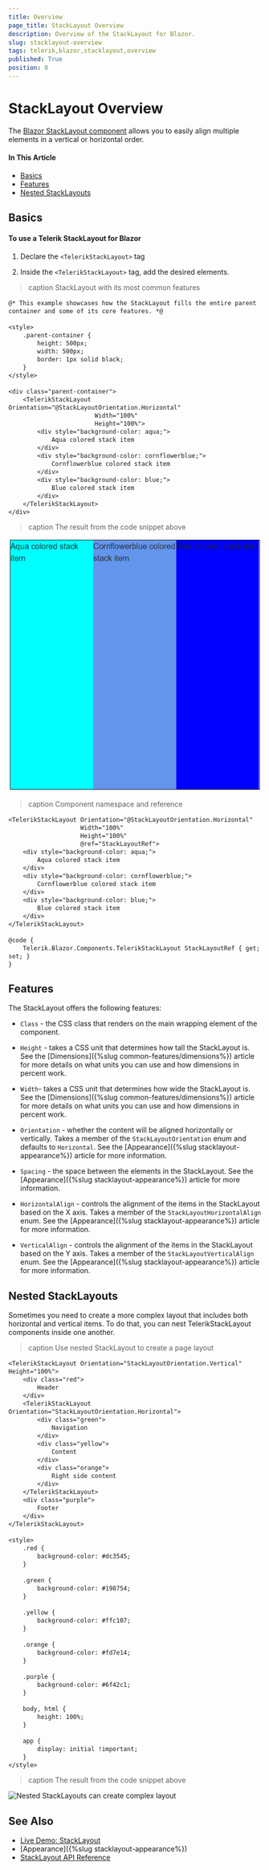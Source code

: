 ```yaml
---
title: Overview
page_title: StackLayout Overview
description: Overview of the StackLayout for Blazor.
slug: stacklayout-overview
tags: telerik,blazor,stacklayout,overview
published: True
position: 0
---
```


# StackLayout Overview

The <a href="https://www.telerik.com/blazor-ui/stacklayout" target="_blank">Blazor StackLayout component</a> allows you to easily align multiple elements in a vertical or horizontal order. 

#### In This Article


* [Basics](#basics)
* [Features](#features)
* [Nested StackLayouts](#nested-stacklayouts)

## Basics

#### To use a Telerik StackLayout for Blazor

1. Declare the `<TelerikStackLayout>` tag 

1. Inside the `<TelerikStackLayout>` tag, add the desired elements.

>caption StackLayout with its most common features

````CSHTML
@* This example showcases how the StackLayout fills the entire parent container and some of its core features. *@

<style>
    .parent-container {
        height: 500px;
        width: 500px;
        border: 1px solid black;
    }
</style>

<div class="parent-container">
    <TelerikStackLayout Orientation="@StackLayoutOrientation.Horizontal" 
                        Width="100%" 
                        Height="100%">
        <div style="background-color: aqua;">
            Aqua colored stack item
        </div>
        <div style="background-color: cornflowerblue;">
            Cornflowerblue colored stack item
        </div>
        <div style="background-color: blue;">
            Blue colored stack item
        </div>
    </TelerikStackLayout>
</div>
````

>caption The result from the code snippet above

![overview of the StackLayout functionality](images/stacklayout-overview-basic-example.png)


>caption Component namespace and reference

````CSHTML
<TelerikStackLayout Orientation="@StackLayoutOrientation.Horizontal"
                    Width="100%"
                    Height="100%"
                    @ref="StackLayoutRef">
    <div style="background-color: aqua;">
        Aqua colored stack item
    </div>
    <div style="background-color: cornflowerblue;">
        Cornflowerblue colored stack item
    </div>
    <div style="background-color: blue;">
        Blue colored stack item
    </div>
</TelerikStackLayout>

@code {
    Telerik.Blazor.Components.TelerikStackLayout StackLayoutRef { get; set; }
}
````


## Features

The StackLayout offers the following features:

* `Class` - the CSS class that renders on the main wrapping element of the component.

* `Height` - takes a CSS unit that determines how tall the StackLayout is. See the [Dimensions]({%slug common-features/dimensions%}) article for more details on what units you can use and how dimensions in percent work.

* `Width`- takes a CSS unit that determines how wide the StackLayout is. See the [Dimensions]({%slug common-features/dimensions%}) article for more details on what units you can use and how dimensions in percent work.

* `Orientation` - whether the content will be aligned horizontally or vertically. Takes a member of the `StackLayoutOrientation` enum and defaults to `Horizontal`. See the [Appearance]({%slug stacklayout-appearance%}) article for more information.

* `Spacing` - the space between the elements in the StackLayout. See the [Appearance]({%slug stacklayout-appearance%}) article for more information.

* `HorizontalAlign` - controls the alignment of the items in the StackLayout based on the X axis. Takes a member of the `StackLayoutHorizontalAlign` enum. See the [Appearance]({%slug stacklayout-appearance%}) article for more information.

* `VerticalAlign` - controls the alignment of the items in the StackLayout based on the Y axis. Takes a member of the `StackLayoutVerticalAlign` enum. See the [Appearance]({%slug stacklayout-appearance%}) article for more information.

## Nested StackLayouts

Sometimes you need to create a more complex layout that includes both horizontal and vertical items. To do that, you can nest TelerikStackLayout components inside one another.

>caption Use nested StackLayout to create a page layout

````CSHTML
<TelerikStackLayout Orientation="StackLayoutOrientation.Vertical" Height="100%">
    <div class="red">
        Header
    </div>
    <TelerikStackLayout Orientation="StackLayoutOrientation.Horizontal">
        <div class="green">
            Navigation
        </div>
        <div class="yellow">
            Content
        </div>
        <div class="orange">
            Right side content
        </div>
    </TelerikStackLayout>
    <div class="purple">
        Footer
    </div>
</TelerikStackLayout>

<style>
    .red {
        background-color: #dc3545;
    }

    .green {
        background-color: #198754;
    }

    .yellow {
        background-color: #ffc107;
    }

    .orange {
        background-color: #fd7e14;
    }

    .purple {
        background-color: #6f42c1;
    }

    body, html {
        height: 100%;
    }

    app {
        display: initial !important;
    }
</style>
````

>caption The result from the code snippet above

![Nested StackLayouts can create complex layout](images/stacklayout-overview-nested-stacklayouts-example.png.png)

## See Also

  * [Live Demo: StackLayout](https://demos.telerik.com/blazor-ui/stacklayout/overview)
  * [Appearance]({%slug stacklayout-appearance%})
  * [StackLayout API Reference](https://docs.telerik.com/blazor-ui/api/Telerik.Blazor.Components.TelerikStackLayout)